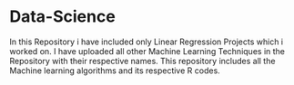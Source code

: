 # Data-Science
In this Repository i have included only Linear Regression Projects which i worked on.
I have uploaded all other Machine Learning Techniques in the Repository with their respective names.
This repository includes all the Machine learning algorithms and its respective R codes.
